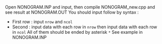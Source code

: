 Open NONOGRAM.INP and input, then compile NONOGRAM_new.cpp and see result at NONOGRAM.OUT
You should input follow by syntax : 
+ First row : input ```nrow``` and ```ncol```
+ Second : input data with each row in ```nrow``` then input data with each row in ```ncol```
  All of them should be ended by asterisk ```*```
See example in NONOGRAM.INP
